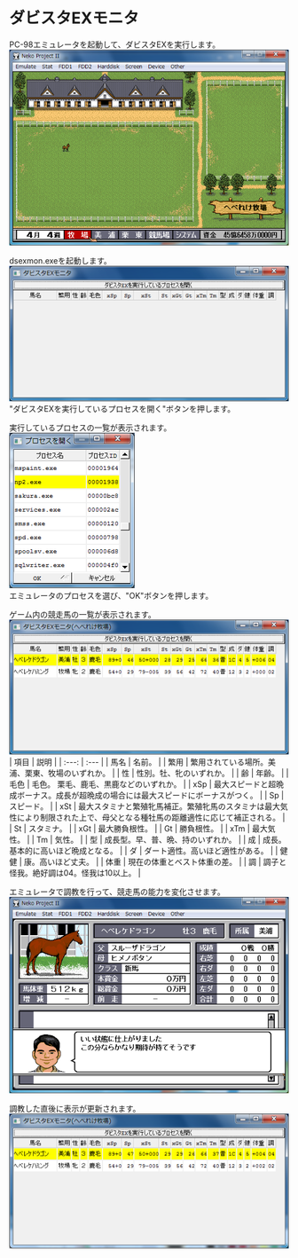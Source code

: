# ダビスタEXモニタ
PC-98エミュレータを起動して、ダビスタEXを実行します。  
![](img/README_emulator_startup.png)  

dsexmon.exeを起動します。  
![](img/README_dsexmon_startup.png)  
"ダビスタEXを実行しているプロセスを開く"ボタンを押します。  

実行しているプロセスの一覧が表示されます。  
![](img/README_dsexmon_process.png)  
エミュレータのプロセスを選び、"OK"ボタンを押します。  

ゲーム内の競走馬の一覧が表示されます。  
![](img/README_dsexmon_loaded.png)  
| 項目 | 説明 |
| :---: | :--- |
| 馬名 | 名前。 |
| 繁用 | 繁用されている場所。美浦、栗東、牧場のいずれか。 |
| 性 | 性別。牡、牝のいずれか。 |
| 齢 | 年齢。 |
| 毛色 | 毛色。 栗毛、鹿毛、黒鹿などのいずれか。 |
| xSp | 最大スピードと超晩成ボーナス。成長が超晩成の場合には最大スピードにボーナスがつく。 |
| Sp | スピード。 |
| xSt | 最大スタミナと繁殖牝馬補正。繁殖牝馬のスタミナは最大気性により制限された上で、母父となる種牡馬の距離適性に応じて補正される。 |
| St | スタミナ。 |
| xGt | 最大勝負根性。 |
| Gt | 勝負根性。 |
| xTm | 最大気性。 |
| Tm | 気性。 |
| 型 | 成長型。早、普、晩、持のいずれか。 |
| 成 | 成長。基本的に高いほど晩成となる。 |
| ダ | ダート適性。高いほど適性がある。 |
| 健健 | 康。高いほど丈夫。 |
| 体重 | 現在の体重とベスト体重の差。 |
| 調 | 調子と怪我。絶好調は04。怪我は10以上。 |

エミュレータで調教を行って、競走馬の能力を変化させます。  
![](img/README_emulator_trained.png)  

調教した直後に表示が更新されます。  
![](img/README_dsexmon_trained.png)  
